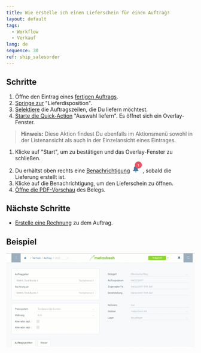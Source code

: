 ```yaml
---
title: Wie erstelle ich einen Lieferschein für einen Auftrag?
layout: default
tags:
  - Workflow
  - Verkauf
lang: de
sequence: 30
ref: ship_salesorder
---
```


## Schritte
1. Öffne den Eintrag eines [fertigen Auftrags](Auftrag_erfassen).
1. [Springe zur](SpringezuBelegen) "Lieferdisposition".
1. [Selektiere](AuswahlBelege) die Auftragszeilen, die Du liefern möchtest.
1. [Starte die Quick-Action](AktionStarten) "Auswahl liefern". Es öffnet sich ein Overlay-Fenster.
 >**Hinweis:** Diese Aktion findest Du ebenfalls im Aktionsmenü sowohl in der Listenansicht als auch in der Einzelansicht eines Eintrages.

1. Klicke auf "Start", um zu bestätigen und das Overlay-Fenster zu schließen.
1. Du erhältst oben rechts eine [Benachrichtigung](Benachrichtigungsarten) ![](assets/NotificationBell_WebUI.png), sobald die Lieferung erstellt ist.
1. Klicke auf die Benachrichtigung, um den Lieferschein zu öffnen.
1. [Öffne die PDF-Vorschau](PDFVorschau) des Belegs.

## Nächste Schritte
- [Erstelle eine Rechnung](Zu_Auftrag_Rechnung_erstellen) zu dem Auftrag.

## Beispiel
![](assets/auftrag_liefern.gif)
